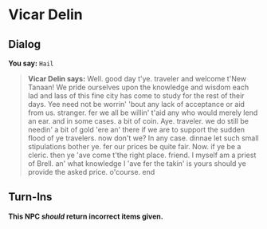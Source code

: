 # Vicar Delin


## Dialog

**You say:** `Hail`



>**Vicar Delin says:** Well. good day t'ye. traveler and welcome t'New Tanaan! We pride ourselves upon the knowledge and wisdom each lad and lass of this fine city has come to study for the rest of their days. Yee need not be worrin' 'bout any lack of acceptance or aid from us. stranger. fer we all be willin' t'aid any who would merely lend an ear. and in some cases. a bit of coin. Aye. traveler. we do still be needin' a bit of gold 'ere an' there if we are to support the sudden flood of ye travelers. now don't we? In any case. dinnae let such small stipulations bother ye. fer our prices be quite fair. Now. if ye be a cleric. then ye 'ave come t'the right place. friend. I myself am a priest of Brell. an' what knowledge I 'ave fer the takin' is yours should ye provide the asked price. o'course.
end



## Turn-Ins



**This NPC *should* return incorrect items given.**





